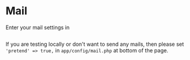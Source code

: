 # Mail
Enter your mail settings in
```config/mail.php
```


If you are testing locally or don't want to send any mails, then please set <code>'pretend' => true,</code> in <code>app/config/mail.php</code> at bottom of the page.


